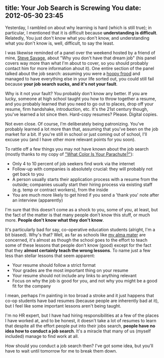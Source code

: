 title: Your Job Search is Screwing You
date: 2012-05-30 23:45
---
Yesterday, I rambled on about why learning is hard (which is still true); in particular, I mentioned that it is difficult because **understanding is difficult**. Relatedly, You just don't know what you don't know, and understanding what you don't know is, well, difficult, to say the least.

I was likewise reminded of a panel over the weekend hosted by a friend of mine, [Steve Savage][steveSavage], about "Why you don't have that dream job" (his panel covers way more than what I'm about to cover, so you should probably contact him for more information ahout it). One entire section of the panel talked about the job search: assuming you were a [hoopy frood][hoopyFrood] and managed to have everything else in your life sorted out, you could still fail because **your job search sucks, and it's not your fault**.

Why is it not your fault? You probably don't know any better. If you are lucky, someone at high school taught you how to throw together a resume, and you probably learned that you need to go out to places, drop off your resume, firm handshake, introduction, etc. It's the 21st century though, you've learned a lot since then. Hard-copy resumes? Please. Digital copies.

Not even close. Of course, I'm deliberately being patronizing. You've probably learned a lot more than that, assuming that you've been on the job market for a bit. If you're still in school or just coming out of school, I'll excuse you (and I have other more relevant points for you soon).

To rattle off a few things you may not have known about the job search (mostly thanks to my copy of ["What Color Is Your Parachute?"][Parachute2008]):

* Only 4 to 10 percent of job seekers find work via the internet
* Follow-up with companies is absolutely crucial: they will probably not get back to you
* A person usually starts their application process with a resume from the outside; companies usually start their hiring process via existing staff (e.g. temp or contract workers), from the inside
* You are much more likely to get hired if you send a 'thank you' note after an interview (apparently)

I'm sure that this doesn't come as a shock to you, some of you, at least, but the fact of the matter is that many people don't know this stuff, or much more. **People don't know what they don't know**.

It's particularly bad for say, co-operative education students (alright, I'm a bit biased). Why's that? Well, as far as schools like [my alma mater][UW] are concerned, it's almost as though the school goes to the effort to teach some of these lessons that people don't know (good) except for the fact that they **almost certainly teach the wrong lessons**. To name just a few less than stellar lessons that seem apparent:

* Your resume should follow a strict format
* Your grades are the most important thing on your resume
* Your resume should not include any links to anything relevant
* Focus on why the job is good for you, and not why you might be a good fit for the company

I mean, perhaps I'm painting in too broad a stroke and it just happens that co-op students have bad resumes (because people are inherently bad at it), but I feel like some important lessons aren't being taught.

I'm no HR expert, but I have had hiring responsibilities at a few of the places I have worked at, and to be honest, it doesn't take a lot of resumes to learn that despite all the effort people put into their jobs search, **people have no idea how to conduct a job search**. It's a miracle that many of us (myself included) manage to find work at all.

How should you conduct a job search then? I've got some idea, but you'll have to wait until tomorrow for me to break them down.

[steveSavage]: http://www.stevensavage.com/ "Steve Savage"
[hoopyFrood]: http://hhgproject.org/entries/sasshoopyfrood.html "hoopy frood"
[Parachute2008]: http://www.jobhuntersbible.com/ "What colour is your parachute?"
[UW]: http://uwaterloo.ca "University of Waterloo"
